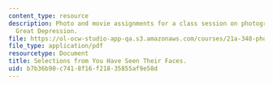 ```yaml
---
content_type: resource
description: Photo and movie assignments for a class session on photographing the
  Great Depression.
file: https://ol-ocw-studio-app-qa.s3.amazonaws.com/courses/21a-348-photography-and-truth-spring-2008/b7b36b90c7418f16f21835855af9e58d_MIT21A_348S08_faces.pdf
file_type: application/pdf
resourcetype: Document
title: Selections from You Have Seen Their Faces.
uid: b7b36b90-c741-8f16-f218-35855af9e58d
---
```

